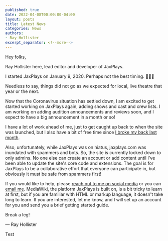 ```yaml
---
published: true
date: 2022-04-08T00:00:00-04:00
layout: posts
title: Latest News
categories: News
authors:
- Ray Hollister
excerpt_separator: <!--more-->
---
```

Hey folks, 

Ray Hollister here, lead editor and developer of JaxPlays. 

I started JaxPlays on January 9, 2020. Perhaps not the best timing. 🤷🏻‍♂️

Needless to say, things did not go as we expected for local, live theatre that year or the next. 
<!--more-->
Now that the Coronavirus situation has settled down, I am excited to get started working on JaxPlays again, adding shows and cast and crew lists. I am working on adding audition announcements and reviews soon, and I expect to have a big announcement in a month or so!

I have a lot of work ahead of me, just to get caught up back to when the site was launched, but I also have a bit of free time since [I broke my back last month](https://rayhollister.com/ibrokemyback).

Also, unfortunately, while JaxPlays was on hiatus, jaxplays.com was inundated with spammers and bots. So, the site is currently locked down to only admins. No one else can create an account or add content until I've been able to update the site's core code and extensions. The goal is for JaxPlays to be a collaborative effort that everyone can participate in, but obviously it must be safe from spammers first!

If you would like to help, please [ reach out to me on social media](https://rayhollister.com) or you can [email me](mailto:jaxplayswiki@gmail.com). MediaWiki, the platform JaxPlays is built on, is a bit tricky to learn at first, but if you are familiar with HTML or markup language, it doesn't take long to learn. If you are interested, let me know, and I will set up an account for you and send you a brief getting started guide. 

Break a leg! 

— Ray Hollister 

Test
